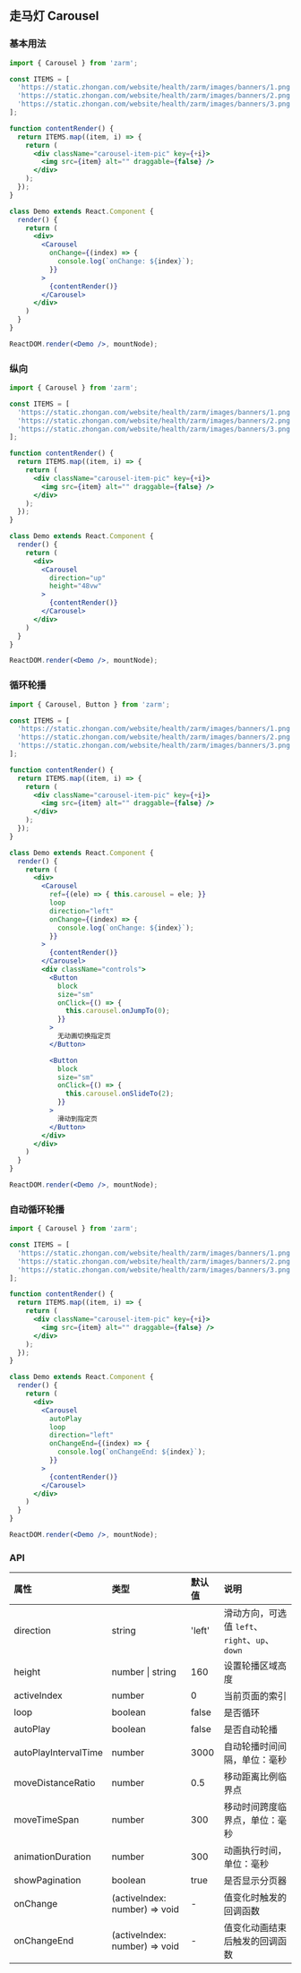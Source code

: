## 走马灯 Carousel



### 基本用法
```jsx
import { Carousel } from 'zarm';

const ITEMS = [
  'https://static.zhongan.com/website/health/zarm/images/banners/1.png',
  'https://static.zhongan.com/website/health/zarm/images/banners/2.png',
  'https://static.zhongan.com/website/health/zarm/images/banners/3.png',
];

function contentRender() {
  return ITEMS.map((item, i) => {
    return (
      <div className="carousel-item-pic" key={+i}>
        <img src={item} alt="" draggable={false} />
      </div>
    );
  });
}

class Demo extends React.Component {
  render() {
    return (
      <div>
        <Carousel
          onChange={(index) => {
            console.log(`onChange: ${index}`);
          }}
        >
          {contentRender()}
        </Carousel>
      </div>
    )
  }
}

ReactDOM.render(<Demo />, mountNode);
```



### 纵向
```jsx
import { Carousel } from 'zarm';

const ITEMS = [
  'https://static.zhongan.com/website/health/zarm/images/banners/1.png',
  'https://static.zhongan.com/website/health/zarm/images/banners/2.png',
  'https://static.zhongan.com/website/health/zarm/images/banners/3.png',
];

function contentRender() {
  return ITEMS.map((item, i) => {
    return (
      <div className="carousel-item-pic" key={+i}>
        <img src={item} alt="" draggable={false} />
      </div>
    );
  });
}

class Demo extends React.Component {
  render() {
    return (
      <div>
        <Carousel
          direction="up"
          height="48vw"
        >
          {contentRender()}
        </Carousel>
      </div>
    )
  }
}

ReactDOM.render(<Demo />, mountNode);
```



### 循环轮播
```jsx
import { Carousel, Button } from 'zarm';

const ITEMS = [
  'https://static.zhongan.com/website/health/zarm/images/banners/1.png',
  'https://static.zhongan.com/website/health/zarm/images/banners/2.png',
  'https://static.zhongan.com/website/health/zarm/images/banners/3.png',
];

function contentRender() {
  return ITEMS.map((item, i) => {
    return (
      <div className="carousel-item-pic" key={+i}>
        <img src={item} alt="" draggable={false} />
      </div>
    );
  });
}

class Demo extends React.Component {
  render() {
    return (
      <div>
        <Carousel
          ref={(ele) => { this.carousel = ele; }}
          loop
          direction="left"
          onChange={(index) => {
            console.log(`onChange: ${index}`);
          }}
        >
          {contentRender()}
        </Carousel>
        <div className="controls">
          <Button
            block
            size="sm"
            onClick={() => {
              this.carousel.onJumpTo(0);
            }}
          >
            无动画切换指定页
          </Button>

          <Button
            block
            size="sm"
            onClick={() => {
              this.carousel.onSlideTo(2);
            }}
          >
            滑动到指定页
          </Button>
        </div>
      </div>
    )
  }
}

ReactDOM.render(<Demo />, mountNode);
```



### 自动循环轮播
```jsx
import { Carousel } from 'zarm';

const ITEMS = [
  'https://static.zhongan.com/website/health/zarm/images/banners/1.png',
  'https://static.zhongan.com/website/health/zarm/images/banners/2.png',
  'https://static.zhongan.com/website/health/zarm/images/banners/3.png',
];

function contentRender() {
  return ITEMS.map((item, i) => {
    return (
      <div className="carousel-item-pic" key={+i}>
        <img src={item} alt="" draggable={false} />
      </div>
    );
  });
}

class Demo extends React.Component {
  render() {
    return (
      <div>
        <Carousel
          autoPlay
          loop
          direction="left"
          onChangeEnd={(index) => {
            console.log(`onChangeEnd: ${index}`);
          }}
        >
          {contentRender()}
        </Carousel>
      </div>
    )
  }
}

ReactDOM.render(<Demo />, mountNode);
```



### API

| 属性 | 类型 | 默认值 | 说明 |
| :--- | :--- | :--- | :--- |
| direction | string | 'left' | 滑动方向，可选值 `left`、`right`、`up`、`down` |
| height | number &#124; string | 160 | 设置轮播区域高度 |
| activeIndex | number | 0 | 当前页面的索引 |
| loop | boolean | false | 是否循环 |
| autoPlay | boolean | false | 是否自动轮播 |
| autoPlayIntervalTime | number | 3000 | 自动轮播时间间隔，单位：毫秒 |
| moveDistanceRatio | number | 0.5 | 移动距离比例临界点 |
| moveTimeSpan | number | 300 | 移动时间跨度临界点，单位：毫秒 |
| animationDuration | number | 300 | 动画执行时间，单位：毫秒 |
| showPagination | boolean | true | 是否显示分页器 |
| onChange | (activeIndex: number) => void | - | 值变化时触发的回调函数 |
| onChangeEnd | (activeIndex: number) => void | - | 值变化动画结束后触发的回调函数 |
